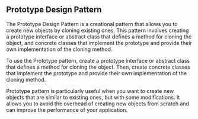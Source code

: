 ## Prototype Design Pattern

The Prototype Design Pattern is a creational pattern that allows you to create new objects by cloning existing ones. This pattern involves creating a prototype interface or abstract class that defines a method for cloning the object, and concrete classes that implement the prototype and provide their own implementation of the cloning method.

To use the Prototype pattern, create a prototype interface or abstract class that defines a method for cloning the object. Then, create concrete classes that implement the prototype and provide their own implementation of the cloning method.

Prototype pattern is particularly useful when you want to create new objects that are similar to existing ones, but with some modifications. It allows you to avoid the overhead of creating new objects from scratch and can improve the performance of your application.